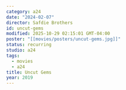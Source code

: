 ```yaml
---
category: a24
date: "2024-02-07"
director: Safdie Brothers
id: uncut-gems
modified: 2025-10-29 02:15:01 GMT-04:00
poster: "[[movies/posters/uncut-gems.jpg]]"
status: recurring
studio: a24
tags:
  - movies
  - a24
title: Uncut Gems
year: 2019
---
```

